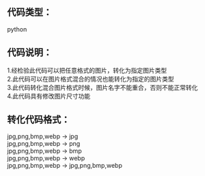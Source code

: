 ## 代码类型：
  python<br>
## 代码说明：
  1.经检验此代码可以把任意格式的图片，转化为指定图片类型<br>
  2.此代码可以在图片格式混合的情况也能转化为指定的图片类型<br>
  3.此代码转化混合图片格式时候，图片名字不能重合，否则不能正常转化<br>
  4.此代码具有修改图片尺寸功能<br>
## 转化代码格式：
  jpg,png,bmp,webp -> jpg<br>
  jpg,png,bmp,webp -> png<br>
  jpg,png,bmp,webp -> bmp<br>
  jpg,png,bmp,webp -> webp<br>
  jpg,png,bmp,webp -> jpg,png,bmp,webp<br>
